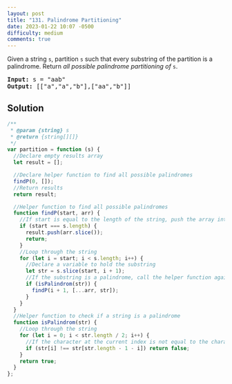 ```yaml
---
layout: post
title: "131. Palindrome Partitioning"
date: 2023-01-22 10:07 -0500
difficulty: medium
comments: true
---
```


Given a string `s`, partition `s` such that every substring of the partition is a palindrome. Return _all possible palindrome partitioning of_ `s`.

<pre><strong>Input:</strong> s = "aab"
<strong>Output:</strong> [["a","a","b"],["aa","b"]]
</pre>

## Solution

```javascript
/**
 * @param {string} s
 * @return {string[][]}
 */
var partition = function (s) {
  //Declare empty results array
  let result = [];

  //Declare helper function to find all possible palindromes
  findP(0, []);
  //Return results
  return result;

  //Helper function to find all possible palindromes
  function findP(start, arr) {
    //If start is equal to the length of the string, push the array into the results array
    if (start === s.length) {
      result.push(arr.slice());
      return;
    }
    //Loop through the string
    for (let i = start; i < s.length; i++) {
      //Declare a variable to hold the substring
      let str = s.slice(start, i + 1);
      //If the substring is a palindrome, call the helper function again
      if (isPalindrom(str)) {
        findP(i + 1, [...arr, str]);
      }
    }
  }
  //Helper function to check if a string is a palindrome
  function isPalindrom(str) {
    //Loop through the string
    for (let i = 0; i < str.length / 2; i++) {
      //If the character at the current index is not equal to the character at the current index from the end of the string, return false
      if (str[i] !== str[str.length - 1 - i]) return false;
    }
    return true;
  }
};
```
